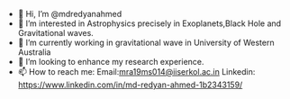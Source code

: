 - 👋 Hi, I’m @mdredyanahmed
- 👀 I’m interested in Astrophysics precisely in Exoplanets,Black Hole and Gravitational waves.
- 🌱 I’m currently working in gravitational wave in University of Western Australia
- 💞️ I’m looking to enhance my research experience.
- 📫 How to reach me: Email:mra19ms014@iiserkol.ac.in  Linkedin: https://www.linkedin.com/in/md-redyan-ahmed-1b2343159/

<!---
mdredyanahmed/mdredyanahmed is a ✨ special ✨ repository because its `README.md` (this file) appears on your GitHub profile.
You can click the Preview link to take a look at your changes.
--->

